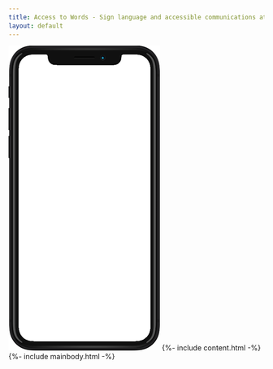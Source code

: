 ```yaml
---
title: Access to Words - Sign language and accessible communications at scale
layout: default
---
```

<body>
  <div class="container-fluid">
    <div class="row">
      <div class="col-md-3 fixed-left">
        <img src="/assets/empty-iphone-298x600.png" style="z-index: 0;">
            {%- include content.html -%}
      </div>
      <div class="col-md-9 scrollable-right">
            {%- include mainbody.html -%}
      </div>
    </div>
  </div>
  <script src="/main.js"></script>
</body>
</html>
